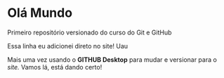 # Olá Mundo
 Primeiro repositório versionado do curso do Git e GitHub

Essa linha eu adicionei direto no site! Uau

Mais uma vez usando o **GITHUB Desktop** para mudar e versionar para o *site.* Vamos lá, está dando certo!
